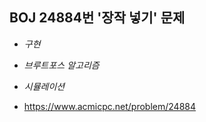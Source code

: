 ## BOJ 24884번 '장작 넣기' 문제 

* _구현_
* _브루트포스 알고리즘_
* _시뮬레이션_

* https://www.acmicpc.net/problem/24884
